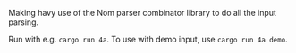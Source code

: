 Making havy use of the Nom parser combinator library to do all the input parsing.

Run with e.g. `cargo run 4a`. To use with demo input, use `cargo run 4a demo`.
